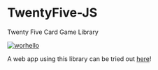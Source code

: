 # TwentyFive-JS

Twenty Five Card Game Library

[![worhello](https://circleci.com/gh/worhello/twentyfive-js.svg?style=svg)](https://app.circleci.com/pipelines/github/worhello/twentyfive-js)

A web app using this library can be tried out [here](https://worhello.github.io/TwentyFiveWeb/)!
